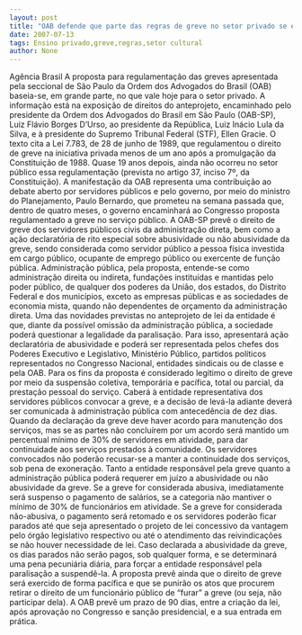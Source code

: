 ```yaml
---
layout: post
title: "OAB defende que parte das regras de greve no setor privado se estenda ao setor público "
date: 2007-07-13
tags: Ensino privado,greve,regras,setor cultural
author: None
---
```

Ag&ecirc;ncia Brasil 
A proposta para regulamenta&ccedil;&atilde;o das greves apresentada pela seccional de S&atilde;o Paulo da Ordem dos Advogados do Brasil (OAB) baseia-se, em grande parte, no que vale hoje para o setor privado. A informa&ccedil;&atilde;o est&aacute; na exposi&ccedil;&atilde;o de direitos do anteprojeto, encaminhado pelo presidente da Ordem dos Advogados do Brasil em S&atilde;o Paulo (OAB-SP), Luiz Fl&aacute;vio Borges D&rsquo;Urso, ao presidente da Rep&uacute;blica, Luiz In&aacute;cio Lula da Silva, e &agrave; presidente do Supremo Tribunal Federal (STF), Ellen Gracie.
O texto cita a Lei 7.783, de 28 de junho de 1989, que regulamentou o direito de greve na iniciativa privada menos de um ano ap&oacute;s a promulga&ccedil;&atilde;o da Constitui&ccedil;&atilde;o de 1988. Quase 19 anos depois, ainda n&atilde;o ocorreu no setor p&uacute;blico essa regulamenta&ccedil;&atilde;o (prevista no artigo 37, inciso 7&ordm;, da Constitui&ccedil;&atilde;o).
A manifesta&ccedil;&atilde;o da OAB representa uma contribui&ccedil;&atilde;o ao debate aberto por servidores p&uacute;blicos e pelo governo, por meio do ministro do Planejamento, Paulo Bernardo, que prometeu na semana passada que, dentro de quatro meses, o governo encaminhar&aacute; ao Congresso proposta regulamentado a greve no servi&ccedil;o p&uacute;blico.
A OAB-SP prev&ecirc; o direito de greve dos servidores p&uacute;blicos civis da administra&ccedil;&atilde;o direta, bem como a a&ccedil;&atilde;o declarat&oacute;ria de rito especial sobre abusividade ou n&atilde;o abusividade da greve, sendo considerada como servidor p&uacute;blico a pessoa f&iacute;sica investida em cargo p&uacute;blico, ocupante de emprego p&uacute;blico ou exercente de fun&ccedil;&atilde;o p&uacute;blica. Administra&ccedil;&atilde;o p&uacute;blica, pela proposta, entende-se como administra&ccedil;&atilde;o direita ou indireta, funda&ccedil;&otilde;es institu&iacute;das e mantidas pelo poder p&uacute;blico, de qualquer dos poderes da Uni&atilde;o, dos estados, do Distrito Federal e dos munic&iacute;pios, exceto as empresas p&uacute;blicas e as sociedades de economia mista, quando n&atilde;o dependentes de or&ccedil;amento da administra&ccedil;&atilde;o direta.
Uma das novidades previstas no anteprojeto de lei da entidade &eacute; que, diante da poss&iacute;vel omiss&atilde;o da administra&ccedil;&atilde;o p&uacute;blica, a sociedade poder&aacute; questionar a legalidade da paralisa&ccedil;&atilde;o. Para isso, apresentar&aacute; a&ccedil;&atilde;o declarat&oacute;ria de abusividade e poder&aacute; ser representada pelos chefes dos Poderes Executivo e Legislativo, Minist&eacute;rio P&uacute;blico, partidos pol&iacute;ticos representados no Congresso Nacional, entidades sindicais ou de classe e pela OAB.
Para os fins da proposta &eacute; considerado leg&iacute;timo o direito de greve por meio da suspens&atilde;o coletiva, tempor&aacute;ria e pac&iacute;fica, total ou parcial, da presta&ccedil;&atilde;o pessoal do servi&ccedil;o. Caber&aacute; &agrave; entidade representativa dos servidores p&uacute;blicos convocar a greve, e a decis&atilde;o de lev&aacute;-la adiante dever&aacute; ser comunicada &agrave; administra&ccedil;&atilde;o p&uacute;blica com anteced&ecirc;ncia de dez dias.
Quando da declara&ccedil;&atilde;o da greve deve haver acordo para manuten&ccedil;&atilde;o dos servi&ccedil;os, mas se as partes n&atilde;o conclu&iacute;rem por um acordo ser&aacute; mantido um percentual m&iacute;nimo de 30% de servidores em atividade, para dar continuidade aos servi&ccedil;os prestados &agrave; comunidade. Os servidores convocados n&atilde;o poder&atilde;o recusar-se a manter a continuidade dos servi&ccedil;os, sob pena de exonera&ccedil;&atilde;o.
Tanto a entidade respons&aacute;vel pela greve quanto a administra&ccedil;&atilde;o p&uacute;blica poder&aacute; requerer em ju&iacute;zo a abusividade ou n&atilde;o abusividade da greve. Se a greve for considerada abusiva, imediatamente ser&aacute; suspenso o pagamento de sal&aacute;rios, se a categoria n&atilde;o mantiver o m&iacute;nimo de 30% de funcion&aacute;rios em atividade.
Se a greve for considerada n&atilde;o-abusiva, o pagamento ser&aacute; retomado e os servidores poder&atilde;o ficar parados at&eacute; que seja apresentado o projeto de lei concessivo da vantagem pelo &oacute;rg&atilde;o legislativo respectivo ou at&eacute; o atendimento das reivindica&ccedil;&otilde;es se n&atilde;o houver necessidade de lei. Caso declarada a abusividade da greve, os dias parados n&atilde;o ser&atilde;o pagos, sob qualquer forma, e se determinar&aacute; uma pena pecuni&aacute;ria di&aacute;ria, para for&ccedil;ar a entidade respons&aacute;vel pela paralisa&ccedil;&atilde;o a suspend&ecirc;-la.
A proposta prev&ecirc; ainda que o direito de greve ser&aacute; exercido de forma pac&iacute;fica e que se punir&atilde;o os atos que procurem retirar o direito de um funcion&aacute;rio p&uacute;blico de &ldquo;furar&rdquo; a greve (ou seja, n&atilde;o participar dela). A OAB prev&ecirc; um prazo de 90 dias, entre a cria&ccedil;&atilde;o da lei, ap&oacute;s aprova&ccedil;&atilde;o no Congresso e san&ccedil;&atilde;o presidencial, e a sua entrada em pr&aacute;tica. 
 